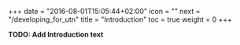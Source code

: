 +++
date = "2016-08-01T15:05:44+02:00"
icon = ""
next = "/developing_for_utn"
title = "Introduction"
toc = true
weight = 0
+++

**TODO: Add Introduction text**
